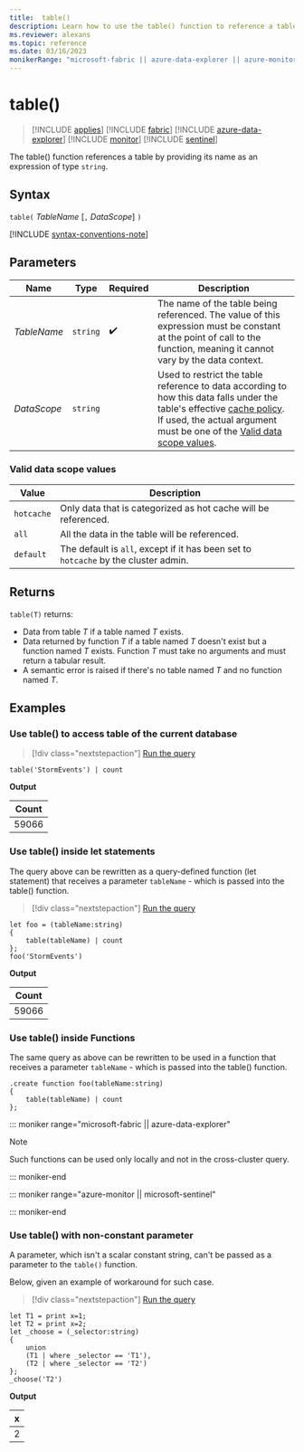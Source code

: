 ```yaml
---
title:  table()
description: Learn how to use the table() function to reference a table.
ms.reviewer: alexans
ms.topic: reference
ms.date: 03/16/2023
monikerRange: "microsoft-fabric || azure-data-explorer || azure-monitor || microsoft-sentinel"
---
```

# table()

> [!INCLUDE [applies](../includes/applies-to-version/applies.md)] [!INCLUDE [fabric](../includes/applies-to-version/fabric.md)] [!INCLUDE [azure-data-explorer](../includes/applies-to-version/azure-data-explorer.md)] [!INCLUDE [monitor](../includes/applies-to-version/monitor.md)] [!INCLUDE [sentinel](../includes/applies-to-version/sentinel.md)]

The table() function references a table by providing its name as an expression of type `string`.

## Syntax

`table(` *TableName* [`,` *DataScope*] `)`

[!INCLUDE [syntax-conventions-note](../includes/syntax-conventions-note.md)]

## Parameters

| Name | Type | Required | Description |
|--|--|--|--|
|*TableName* | `string` |  :heavy_check_mark: | The name of the table being referenced. The value of this expression must be constant at the point of call to the function, meaning it cannot vary by the data context.|
| *DataScope* | `string` | | Used to restrict the table reference to data according to how this data falls under the table's effective [cache policy](../management/cache-policy.md). If used, the actual argument must be one of the [Valid data scope values](#valid-data-scope-values).

### Valid data scope values

|Value|Description|
|--|--|
| `hotcache`| Only data that is categorized as hot cache will be referenced.|
| `all`| All the data in the table will be referenced.|
| `default`| The default is `all`, except if it has been set to `hotcache` by the cluster admin.|

## Returns

`table(T)` returns:

* Data from table *T* if a table named *T* exists.
* Data returned by function *T* if a table named *T* doesn't exist but a function named *T* exists. Function *T* must take no arguments and must return a tabular result.
* A semantic error is raised if there's no table named *T* and no function named *T*.

## Examples

### Use table() to access table of the current database

> [!div class="nextstepaction"]
> <a href="https://dataexplorer.azure.com/clusters/help/databases/Samples?query=H4sIAAAAAAAAAytJTMpJ1VAPLskvynUtS80rKVbXVKhRSM4vzSsBAIdoofIcAAAA" target="_blank">Run the query</a>

```kusto
table('StormEvents') | count
```

**Output**

|Count|
|---|
|59066|

### Use table() inside let statements

The query above can be rewritten as a query-defined function (let statement) that receives a parameter `tableName` - which is passed into the table() function.

> [!div class="nextstepaction"]
> <a href="https://dataexplorer.azure.com/clusters/help/databases/Samples?query=H4sIAAAAAAAAA8tJLVFIy89XsFXQKElMykn1S8xNtSouKcrMS9fkquZSAAKwOEJWU6FGITm/NK+Eq9aaC6hVQz24JL8o17UsNa+kWF0TAD3GJXVRAAAA" target="_blank">Run the query</a>

```kusto
let foo = (tableName:string)
{
    table(tableName) | count
};
foo('StormEvents')
```

**Output**

|Count|
|---|
|59066|

### Use table() inside Functions

The same query as above can be rewritten to be used in a function that 
receives a parameter `tableName` - which is passed into the table() function.

```kusto
.create function foo(tableName:string)
{
    table(tableName) | count
};
```

::: moniker range="microsoft-fabric  || azure-data-explorer"

> [!NOTE]
> Such functions can be used only locally and not in the cross-cluster query.

::: moniker-end

::: moniker range="azure-monitor || microsoft-sentinel"

::: moniker-end

### Use table() with non-constant parameter

A parameter, which isn't a scalar constant string, can't be passed as a parameter to the `table()` function.

Below, given an example of workaround for such case.

> [!div class="nextstepaction"]
> <a href="https://dataexplorer.azure.com/clusters/help/databases/Samples?query=H4sIAAAAAAAAA8tJLVEIMVSwVSgoyswrUaiwNbTmygGJGSGJGUHE4pMz8vOLU4ESGvHFqTmpySX5RVbFJUBF6Zpc1VwKQFCal5mfB2ZpAE2tUSjPSC1KVYCrVrC1VVAPMVTX1IGqMcKlxkhdk6vWmgtqpQZYAADWO8bZrAAAAA==" target="_blank">Run the query</a>

```kusto
let T1 = print x=1;
let T2 = print x=2;
let _choose = (_selector:string)
{
    union
    (T1 | where _selector == 'T1'),
    (T2 | where _selector == 'T2')
};
_choose('T2')

```

**Output**

|x|
|---|
|2|
